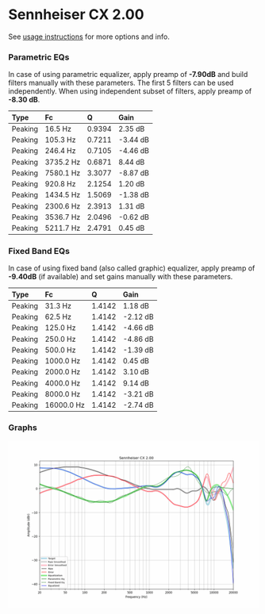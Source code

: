 # Sennheiser CX 2.00
See [usage instructions](https://github.com/jaakkopasanen/AutoEq#usage) for more options and info.

### Parametric EQs
In case of using parametric equalizer, apply preamp of **-7.90dB** and build filters manually
with these parameters. The first 5 filters can be used independently.
When using independent subset of filters, apply preamp of **-8.30 dB**.

| Type    | Fc        |      Q | Gain     |
|:--------|:----------|:-------|:---------|
| Peaking | 16.5 Hz   | 0.9394 | 2.35 dB  |
| Peaking | 105.3 Hz  | 0.7211 | -3.44 dB |
| Peaking | 246.4 Hz  | 0.7105 | -4.46 dB |
| Peaking | 3735.2 Hz | 0.6871 | 8.44 dB  |
| Peaking | 7580.1 Hz | 3.3077 | -8.87 dB |
| Peaking | 920.8 Hz  | 2.1254 | 1.20 dB  |
| Peaking | 1434.5 Hz | 1.5069 | -1.38 dB |
| Peaking | 2300.6 Hz | 2.3913 | 1.31 dB  |
| Peaking | 3536.7 Hz | 2.0496 | -0.62 dB |
| Peaking | 5211.7 Hz | 2.4791 | 0.45 dB  |

### Fixed Band EQs
In case of using fixed band (also called graphic) equalizer, apply preamp of **-9.40dB**
(if available) and set gains manually with these parameters.

| Type    | Fc         |      Q | Gain     |
|:--------|:-----------|:-------|:---------|
| Peaking | 31.3 Hz    | 1.4142 | 1.18 dB  |
| Peaking | 62.5 Hz    | 1.4142 | -2.12 dB |
| Peaking | 125.0 Hz   | 1.4142 | -4.66 dB |
| Peaking | 250.0 Hz   | 1.4142 | -4.86 dB |
| Peaking | 500.0 Hz   | 1.4142 | -1.39 dB |
| Peaking | 1000.0 Hz  | 1.4142 | 0.45 dB  |
| Peaking | 2000.0 Hz  | 1.4142 | 3.10 dB  |
| Peaking | 4000.0 Hz  | 1.4142 | 9.14 dB  |
| Peaking | 8000.0 Hz  | 1.4142 | -3.21 dB |
| Peaking | 16000.0 Hz | 1.4142 | -2.74 dB |

### Graphs
![](./Sennheiser%20CX%202.00.png)